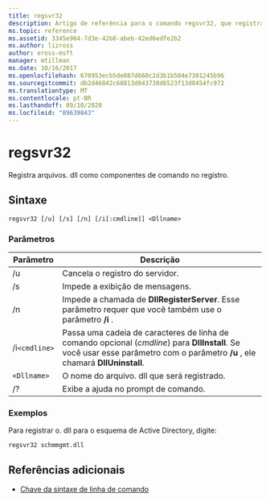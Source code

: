 ```yaml
---
title: regsvr32
description: Artigo de referência para o comando regsvr32, que registra arquivos. dll como componentes de comando no registro.
ms.topic: reference
ms.assetid: 3345e964-7d3e-42b8-abeb-42ed6edfe2b2
ms.author: lizross
author: eross-msft
manager: mtillman
ms.date: 10/16/2017
ms.openlocfilehash: 670953ecb5de087d660c2d3b1b504e7301245b96
ms.sourcegitcommit: db2d46842c68813d043738d6523f13d8454fc972
ms.translationtype: MT
ms.contentlocale: pt-BR
ms.lasthandoff: 09/10/2020
ms.locfileid: "89639843"
---
```

# <a name="regsvr32"></a>regsvr32

Registra arquivos. dll como componentes de comando no registro.

## <a name="syntax"></a>Sintaxe

```
regsvr32 [/u] [/s] [/n] [/i[:cmdline]] <Dllname>
```

### <a name="parameters"></a>Parâmetros

| Parâmetro | Descrição |
|--|--|
| /u | Cancela o registro do servidor. |
| /s | Impede a exibição de mensagens. |
| /n | Impede a chamada de **DllRegisterServer**. Esse parâmetro requer que você também use o parâmetro **/i** . |
| /i`<cmdline>` | Passa uma cadeia de caracteres de linha de comando opcional (*cmdline*) para **DllInstall**. Se você usar esse parâmetro com o parâmetro **/u** , ele chamará **DllUninstall**. |
| `<Dllname>` | O nome do arquivo. dll que será registrado. |
| /? | Exibe a ajuda no prompt de comando. |

### <a name="examples"></a>Exemplos

Para registrar o. dll para o esquema de Active Directory, digite:

```
regsvr32 schmmgmt.dll
```

## <a name="additional-references"></a>Referências adicionais

- [Chave da sintaxe de linha de comando](command-line-syntax-key.md)
